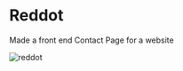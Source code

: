 # Reddot
Made a front end Contact Page for a website


![reddot](https://user-images.githubusercontent.com/77354987/125165911-a4327600-e1b6-11eb-84e6-71cfaf68d794.png)
